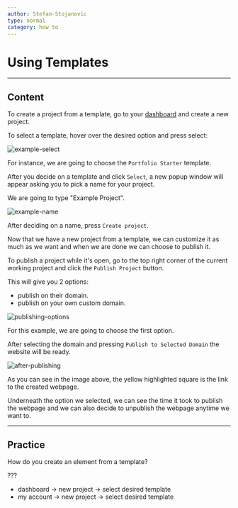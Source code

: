 ```yaml
---
author: Stefan-Stojanovic
type: normal
category: how to
---
```


# Using Templates


---

## Content

To create a project from a template, go to your [dashboard](https://webflow.com/dashboard) and create a new project.

To select a template, hover over the desired option and press select:

![example-select](https://img.enkipro.com/878ed20aae56aec5ef56740971baf7c3.png)

For instance, we are going to choose the `Portfolio Starter` template.

After you decide on a template and click `Select`, a new popup window will appear asking you to pick a name for your project.

We are going to type "Example Project".

![example-name](https://img.enkipro.com/88aee87de06ebfd46238658d626638e1.png)

After deciding on a name, press `Create project`.

Now that we have a new project from a template, we can customize it as much as we want and when we are done we can choose to publish it.

To publish a project while it's open, go to the top right corner of the current working project and click the `Publish Project` button.

This will give you 2 options:

- publish on their domain.
- publish on your own custom domain.

![publishing-options](https://img.enkipro.com/06eff9969f7b05c6bf01bf1f31e26e11.png)

For this example, we are going to choose the first option.

After selecting the domain and pressing `Publish to Selected Domain` the website will be ready.

![after-publishing](https://img.enkipro.com/a6cb007c82b6d02f7352387c35032acc.png)

As you can see in the image above, the yellow highlighted square is the link to the created webpage.

Underneath the option we selected, we can see the time it took to publish the webpage and we can also decide to unpublish the webpage anytime we want to.


---

## Practice

How do you create an element from a template?

???

- dashboard -> new project -> select desired template
- my account -> new project -> select desired template
